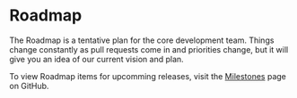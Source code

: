 # Roadmap

The Roadmap is a tentative plan for the core development team. Things change constantly as pull requests come in and priorities change, but it will give you an idea of our current vision and plan. 
  
To view Roadmap items for upcomming releases, visit the [Milestones](https://github.com/grafana/grafana/milestones) page on GitHub.
